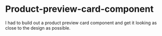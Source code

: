 # Product-preview-card-component
I had to build out a product preview card component and get it looking as close to the design as possible.

